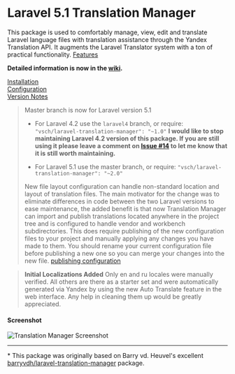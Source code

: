 
# Laravel 5.1 Translation Manager

This package is used to comfortably manage, view, edit and translate Laravel language files with translation assistance through the Yandex Translation API. It augments the Laravel Translator system with a ton of practical functionality. [Features](../../wiki/#features)

**Detailed information is now in the [wiki](../../wiki).**

[Installation](../../wiki/Installation)  
[Configuration](../../wiki/Configuration)  
[Version Notes](versioninfo.md)  

> Master branch is now for Laravel version 5.1
>
> - For Laravel 4.2 use the `laravel4` branch, or require: `"vsch/laravel-translation-manager": "~1.0"`
>   **I would like to stop maintaining Laravel 4.2 version of this package. If you are still using it please leave a comment on [Issue #14](../../issues/14) to let me know that it is still worth maintaining.**
>
> - For Laravel 5.1 use the master branch, or require: `"vsch/laravel-translation-manager": "~2.0"`
>
> New file layout configuration can handle non-standard location and layout of translation files. The main motivator for the change was to eliminate differences in code between the two Laravel versions to ease maintenance, the added benefit is that now Translation Manager can import and publish translations located anywhere in the project tree and is configured to handle vendor and workbench subdirectories. This does require publishing of the new configuration files to your project and manually applying any changes you have made to them. You should rename your current configuration file before publishing a new one so you can merge your changes into the new file. [publishing configuration](../../wiki/Installation#publish-config)

> **Initial Localizations Added**
> Only en and ru locales were manually verified. All others are there as a starter set and were automatically generated  via Yandex by using the new Auto Translate feature in the web interface.
> Any help in cleaning them up would be greatly appreciated.

#### Screenshot

![Translation Manager Screenshot](../../wiki/images/ScreenShot_main.png)

***

\* This package was originally based on Barry vd. Heuvel's excellent [barryvdh/laravel-translation-manager](https://github.com/barryvdh/laravel-translation-manager) package.
